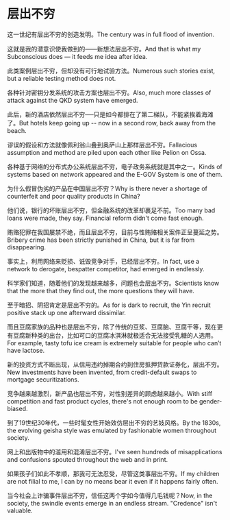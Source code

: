 # 层出不穷

<p><span class="chinese">这一世纪有层出不穷的创造发明。</span><span class="english">The century was in full flood of invention.</span></p>

<p><span class="chinese">这就是我的潜意识使我做到的——新想法层出不穷。</span><span class="english">And that is what my Subconscious does — it feeds me idea after idea.</span></p>

<p><span class="chinese">此类案例层出不穷，但却没有可行地试验方法。</span><span class="english">Numerous such stories exist, but a reliable testing method does not.</span></p>

<p><span class="chinese">各种针对密钥分发系统的攻击方案也层出不穷。</span><span class="english">Also, much more classes of attack against the QKD system have emerged.</span></p>

<p><span class="chinese">此后，新的酒店依然层出不穷──只是如今都排在了第二梯队，不能紧挨着海滩了。</span><span class="english">But hotels keep going up -- now in a second row, back away from the beach.</span></p>

<p><span class="chinese">谬误的假设和方法就像佩利翁山叠到奥萨山上那样层出不穷。</span><span class="english">Fallacious assumption and method are piled upon each other like Pelion on Ossa.</span></p>

<p><span class="chinese">各种基于网络的分布式办公系统层出不穷，电子政务系统就是其中之一。</span><span class="english">Kinds of systems based on network appeared and the E-GOV System is one of them.</span></p>

<p><span class="chinese">为什么假冒伪劣的产品在中国层出不穷？</span><span class="english">Why is there never a shortage of counterfeit and poor quality products in China?</span></p>

<p><span class="chinese">他们说，银行的坏账层出不穷，但金融系统的改革却裹足不前。</span><span class="english">Too many bad loans were made, they say. Financial reform didn't come fast enough.</span></p>

<p><span class="chinese">贿赂犯罪在我国屡禁不绝，而且层出不穷，目前与性贿赂相关案件正呈蔓延之势。</span><span class="english">Bribery crime has been strictly punished in China, but it is far from disappearing.</span></p>

<p><span class="chinese">事实上，利用网络来贬损、诋毁竞争对手，已经层出不穷。</span><span class="english">In fact, use a network to derogate, bespatter competitor, had emerged in endlessly.</span></p>

<p><span class="chinese">科学家们知道，随着他们的发现越来越多，问题也会层出不穷。</span><span class="english">Scientists know that the more that they find out, the more questions they will have.</span></p>

<p><span class="chinese">至于暗招、阴招肯定是层出不穷的。</span><span class="english">As for is dark to recruit, the Yin recruit positive stack up one afterward dissimilar.</span></p>

<p><span class="chinese">而且豆腐家族的品种也是层出不穷，除了传统的豆浆、豆腐脑、豆腐干等，现在更有豆腐新种类的出台，比如可口的豆腐冰淇淋就极适合无法接受乳糖的人选用。</span><span class="english">For example, tasty tofu ice cream is extremely suitable for people who can’t have lactose.</span></p>

<p><span class="chinese">新的投资方式不断出现，从信用违约掉期合约到住房抵押贷款证券化，层出不穷。</span><span class="english">New investments have been invented, from credit-default swaps to mortgage securitizations.</span></p>

<p><span class="chinese">竞争越来越激烈，新产品也层出不穷，对性别差异的顾虑越来越小。</span><span class="english">With stiff competition and fast product cycles, there's not enough room to be gender-biased.</span></p>

<p><span class="chinese">到了19世纪30年代，一些时髦女性开始效仿层出不穷的艺妓风格。</span><span class="english">By the 1830s, the evolving geisha style was emulated by fashionable women throughout society.</span></p>

<p><span class="chinese">网上和出版物中的滥用和混淆层出不穷。</span><span class="english">I've seen hundreds of misapplications and confusions spouted throughout the web and in print.</span></p>

<p><span class="chinese">如果孩子们如此不孝顺，那我可无法忍受，尽管这类事层出不穷。</span><span class="english">If my children are not filial to me, I can by no means bear it even if it happens fairly often.</span></p>

<p><span class="chinese">当今社会上诈骗事件层出不穷，信任这两个字如今值得几毛钱呢？</span><span class="english">Now, in the society, the swindle events emerge in an endless stream. "Credence" isn't valuable.</span></p>

